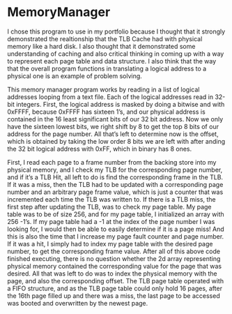 # MemoryManager

I chose this program to use in my portfolio because I thought that it strongly demonstrated the realtionship 
that the TLB Cache had with physical memory like a hard disk. I also thought that it demonstrated some understanding of caching and also critical thinking in coming up with a way to represent each page table and data structure. I also think that the way that the overall program functions in translating a logical address to a physical one is an example of problem solving.

This memory manager program works by reading in a list of logical addresses looping from a text file. Each of the logical addresses read in 32-bit integers. First, the logical address is masked by doing a bitwise and with 0xFFFF, because 0xFFFF has sixteen 1’s, and our physical address is contained in the 16 least significant bits of our 32 bit address. Now we only have the sixteen lowest bits, we right shift by 8 to get the top 8 bits of our address for the page number.
All that’s left to determine now is the offset, which is obtained by taking the low order 8 bits we are left with after anding the 32 bit logical address with 0xFF,  which in binary has 8 ones. 


First, I read each page to a frame number from the backing store into my physical memory, and I check my TLB for the corresponding page number, and if it’s a TLB Hit, all left to do is find the corresponding frame in the TLB. If it was a miss, then the TLB had to be updated with a corresponding page number and an arbitrary page frame value, which is just a counter that was incremented each time the TLB was written to. If there is a TLB miss, the first step after updating the TLB, was to check my page table. My page table was to be of size 256, and for my page table, I initialized an array with 256 -1’s. If my page table had a -1 at the index of the page number I was looking for, I would then be able to easily determine if it is a page miss! And this is also the time that I increase my page fault counter and page number. If it was a hit, I simply had to index my page table with the desired page number, to get the corresponding frame value. After all of this above code finished executing, there is no question whether the 2d array representing physical memory contained the corresponding value for the page that was desired. All that was left to do was to index the physical memory with the page, and also the corresponding offset. The TLB page table operated with a FIFO structure, and as the TLB page table could only hold 16 pages, after the 16th page filled up and there was a miss, the last page to be accessed was booted and overwritten by the newest page. 
